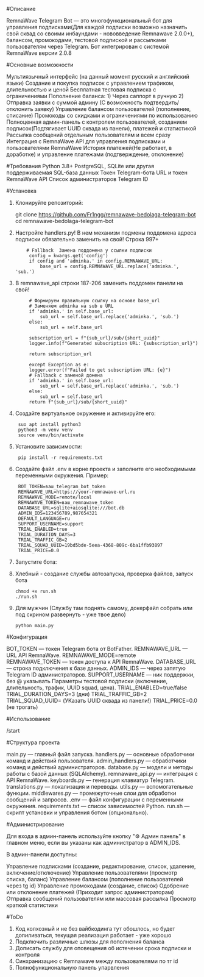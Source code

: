 #Описание

RemnaWave Telegram Bot — это многофункциональный бот для управления подписками(Для каждой подписки возможно назначить свой сквад со своими инбаундами - нововведение Remnawave 2.0.0+), балансом, промокодами, тестовой подпиской и рассылками пользователям через Telegram. 
Бот интегрирован с системой RemnaWave версии 2.0.8

#Основные возможности

Мультиязычный интерфейс (на данный момент русский и английский языки)
Создание и покупка подписок с управлением трафиком, длительностью и ценой
Бесплатная тестовая подписка с ограничениями
Пополнение баланса: 1) Через саппорт в ручную 2) Отправка заявки с суммой админу (С возможность подтвердить/отклонить заявку)
Управление балансом пользователей (пополнение, списание)
Промокоды со скидками и ограничениями по использованию
Полноценная админ-панель с контролем пользователей, созданием подписок(Подтягивает UUID сквада из панели), платежей и статистикой
Рассылка сообщений отдельным пользователям и всем сразу
Интеграция с RemnaWave API для управления подписками и пользователями RemnaWave
История платежей(Не работает, в доработке) и управление платежами (подтверждение, отклонение)

#Требования
Python 3.8+
PostgreSQL, SQLite или другая поддерживаемая SQL-база данных
Токен Telegram-бота
URL и токен RemnaWave API
Список администраторов Telegram ID

#Установка

1) Клонируйте репозиторий:

    git clone https://github.com/Fr1ngg/remnawave-bedolaga-telegram-bot
    cd remnawave-bedolaga-telegram-bot

2) Настройте handlers.py! В нем механизм подмены поддомена адреса подписки обязательно заменить на свой! Строка 997+ 

           # Fallback  Замена поддомена у ссылки подписки 
            config = kwargs.get('config')
            if config and 'adminka.' in config.REMNAWAVE_URL:
                base_url = config.REMNAWAVE_URL.replace('adminka.', 'sub.')

3) В remnawave_api строки 187-206 заменить поддомен панели на свой!

            # Формируем правильную ссылку на основе base_url
            # Заменяем adminka на sub в URL
            if 'adminka.' in self.base_url:
                sub_url = self.base_url.replace('adminka.', 'sub.')
            else:
                sub_url = self.base_url
                
            subscription_url = f"{sub_url}/sub/{short_uuid}"
            logger.info(f"Generated subscription URL: {subscription_url}")
            
            return subscription_url

            except Exception as e:
            logger.error(f"Failed to get subscription URL: {e}")
            # Fallback с заменой домена
            if 'adminka.' in self.base_url:
                sub_url = self.base_url.replace('adminka.', 'sub.')
            else:
                sub_url = self.base_url
            return f"{sub_url}/sub/{short_uuid}"

4) Создайте виртуальное окружение и активируйте его:

        suo apt install python3
        python3 -m venv venv
        source venv/bin/activate

5) Установите зависимости:

        pip install -r requirements.txt

6) Создайте файл .env в корне проекта и заполните его необходимыми переменными окружения. Пример:

        BOT_TOKEN=ваш_telegram_bot_token
        REMNAWAVE_URL=https://your-remnawave-url.ru
        REMNAWAVE_MODE=remote/local
        REMNAWAVE_TOKEN=ваш_remnawave_token
        DATABASE_URL=sqlite+aiosqlite:///bot.db
        ADMIN_IDS=123456789,987654321
        DEFAULT_LANGUAGE=ru
        SUPPORT_USERNAME=support
        TRIAL_ENABLED=true
        TRIAL_DURATION_DAYS=3
        TRIAL_TRAFFIC_GB=2
        TRIAL_SQUAD_UUID=19bd5bde-5eea-4368-809c-6ba1ffb93897
        TRIAL_PRICE=0.0

7) Запустите бота:
   
1) Хлебный - создание службы автозапуска, проверка файлов, запуск бота 

       chmod +x run.sh
       ./run.sh

2) Для мужчин (Службу там поднять самому, докерфайл собрать или под скрином развернуть - уже твое дело)

       python main.py
   
#Конфигурация

BOT_TOKEN — токен Telegram бота от BotFather.
REMNAWAVE_URL — URL API RemnaWave.
REMNAWAVE_MODE=remote  
REMNAWAVE_TOKEN — токен доступа к API RemnaWave.
DATABASE_URL — строка подключения к базе данных.
ADMIN_IDS — через запятую Telegram ID администраторов.
SUPPORT_USERNAME — ник поддержки, без @ указывать
Параметры тестовой подписки (включение, длительность, трафик, UUID squad, цена).
TRIAL_ENABLED=true/false
TRIAL_DURATION_DAYS=3 (дни)
TRIAL_TRAFFIC_GB=2 
TRIAL_SQUAD_UUID=   (УКазать UUID сквада из панели!)
TRIAL_PRICE=0.0   (не трогать)

#Использование

/start

#Структура проекта

main.py — главный файл запуска.
handlers.py — основные обработчики команд и действий пользователя.
admin_handlers.py — обработчики команд и действий администраторов.
database.py — модели и методы работы с базой данных (SQLAlchemy).
remnawave_api.py — интеграция с API RemnaWave.
keyboards.py — генерация клавиатур Telegram.
translations.py — локализация и переводы.
utils.py — вспомогательные функции.
middlewares.py — промежуточные слои для обработки сообщений и запросов.
.env — файл конфигурации с переменными окружения.
requirements.txt — список зависимостей Python.
run.sh — скрипт установки и управления ботом (опционально).

#Администрирование

Для входа в админ-панель используйте кнопку "⚙️ Админ панель" в главном меню, если вы указаны как администратор в ADMIN_IDS.

В админ-панели доступны:

Управление подписками (создание, редактирование, список, удаление, включение/отключение)
Управление пользователями (просмотр списка, баланс)
Управление балансом (пополнение пользователей через tg id)
Управление промокодами (создание, список)
Одобрение или отклонение платежей (Приходит запрос администраторам)
Отправка сообщений пользователям или массовая рассылка
Просмотр краткой статистики

#ToDo

1) Код колхозный и не без вайбкодинга тут обошлось, но будет допиливаться, текущая реализация работает - уже хорошо
2) Подключить различные шлюзы для пополнения баланса 
3) Дописать службу для оповещения об истечении срока подписки и контроля
4) Синхранизацию с Remnawave между пользователями по тг id
5) Полнофункциональную панель упарвления 
